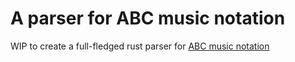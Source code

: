 # A parser for ABC music notation
WIP to create a full-fledged rust parser for [ ABC music notation ](abcnotation.com/)